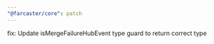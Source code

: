 ```yaml
---
"@farcaster/core": patch
---
```


fix: Update isMergeFailureHubEvent type guard to return correct type
